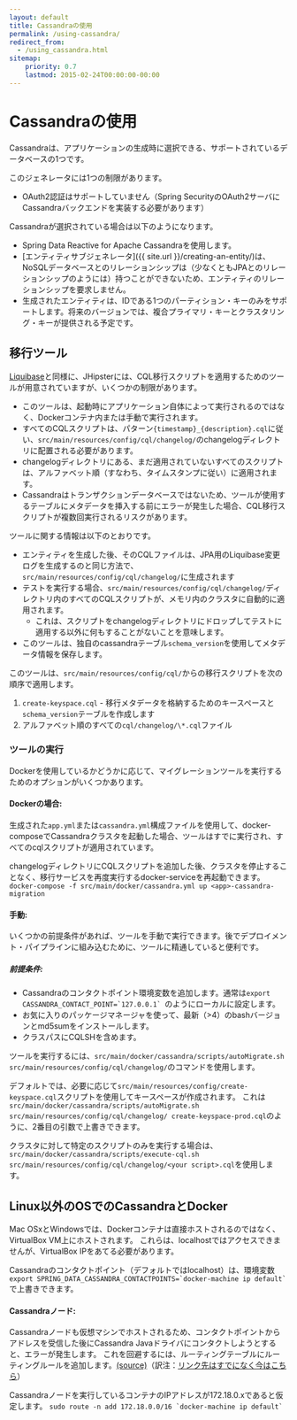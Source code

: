 ```yaml
---
layout: default
title: Cassandraの使用
permalink: /using-cassandra/
redirect_from:
  - /using_cassandra.html
sitemap:
    priority: 0.7
    lastmod: 2015-02-24T00:00:00-00:00
---
```


# <i class="fa fa-eye"></i> Cassandraの使用

Cassandraは、アプリケーションの生成時に選択できる、サポートされているデータベースの1つです。

このジェネレータには1つの制限があります。

*    OAuth2認証はサポートしていません（Spring SecurityのOAuth2サーバにCassandraバックエンドを実装する必要があります）

Cassandraが選択されている場合は以下のようになります。

*   Spring Data Reactive for Apache Cassandraを使用します。
*   [エンティティサブジェネレータ]({{ site.url }}/creating-an-entity/)は、NoSQLデータベースとのリレーションシップは（少なくともJPAとのリレーションシップのようには）持つことができないため、エンティティのリレーションシップを要求しません。
*   生成されたエンティティは、IDである1つのパーティション・キーのみをサポートします。将来のバージョンでは、複合プライマリ・キーとクラスタリング・キーが提供される予定です。

## 移行ツール

[Liquibase](http://www.liquibase.org/)と同様に、JHipsterには、CQL移行スクリプトを適用するためのツールが用意されていますが、いくつかの制限があります。

*   このツールは、起動時にアプリケーション自体によって実行されるのではなく、Dockerコンテナ内または手動で実行されます。
*   すべてのCQLスクリプトは、パターン`{timestamp}_{description}.cql`に従い、`src/main/resources/config/cql/changelog/`のchangelogディレクトリに配置される必要があります。
*   changelogディレクトリにある、まだ適用されていないすべてのスクリプトは、アルファベット順（すなわち、タイムスタンプに従い）に適用されます。
*   Cassandraはトランザクションデータベースではないため、ツールが使用するテーブルにメタデータを挿入する前にエラーが発生した場合、CQL移行スクリプトが複数回実行されるリスクがあります。

ツールに関する情報は以下のとおりです。

*   エンティティを生成した後、そのCQLファイルは、JPA用のLiquibase変更ログを生成するのと同じ方法で、`src/main/resources/config/cql/changelog/`に生成されます
*   テストを実行する場合、`src/main/resources/config/cql/changelog/`ディレクトリ内のすべてのCQLスクリプトが、メモリ内のクラスタに自動的に適用されます。
    *   これは、スクリプトをchangelogディレクトリにドロップしてテストに適用する以外に何もすることがないことを意味します。
*   このツールは、独自のcassandraテーブル`schema_version`を使用してメタデータ情報を保存します。

このツールは、`src/main/resources/config/cql/`からの移行スクリプトを次の順序で適用します。

1.  `create-keyspace.cql` - 移行メタデータを格納するためのキースペースと`schema_version`テーブルを作成します
2.  アルファベット順のすべての`cql/changelog/\*.cql`ファイル

### ツールの実行

Dockerを使用しているかどうかに応じて、マイグレーションツールを実行するためのオプションがいくつかあります。

#### Dockerの場合:

生成された`app.yml`または`cassandra.yml`構成ファイルを使用して、docker-composeでCassandraクラスタを起動した場合、ツールはすでに実行され、すべてのcqlスクリプトが適用されています。

changelogディレクトリにCQLスクリプトを追加した後、クラスタを停止することなく、移行サービスを再度実行するdocker-serviceを再起動できます。
`docker-compose -f src/main/docker/cassandra.yml up <app>-cassandra-migration`

#### 手動:

いくつかの前提条件があれば、ツールを手動で実行できます。後でデプロイメント・パイプラインに組み込むために、ツールに精通していると便利です。

##### 前提条件:

*   Cassandraのコンタクトポイント環境変数を追加します。通常は``export CASSANDRA_CONTACT_POINT=`127.0.0.1` ``のようにローカルに設定します。
*   お気に入りのパッケージマネージャを使って、最新（>4）のbashバージョンとmd5sumをインストールします。
*   クラスパスにCQLSHを含めます。

ツールを実行するには、`src/main/docker/cassandra/scripts/autoMigrate.sh src/main/resources/config/cql/changelog/`のコマンドを使用します。

デフォルトでは、必要に応じて`src/main/resources/config/create-keyspace.cql`スクリプトを使用してキースペースが作成されます。
これは`src/main/docker/cassandra/scripts/autoMigrate.sh src/main/resources/config/cql/changelog/ create-keyspace-prod.cql`のように、2番目の引数で上書きできます。

クラスタに対して特定のスクリプトのみを実行する場合は、`src/main/docker/cassandra/scripts/execute-cql.sh src/main/resources/config/cql/changelog/<your script>.cql`を使用します。

## Linux以外のOSでのCassandraとDocker

Mac OSxとWindowsでは、Dockerコンテナは直接ホストされるのではなく、VirtualBox VM上にホストされます。
これらは、localhostではアクセスできませんが、VirtualBox IPをあてる必要があります。

Cassandraのコンタクトポイント（デフォルトではlocalhost）は、環境変数 ``export SPRING_DATA_CASSANDRA_CONTACTPOINTS=`docker-machine ip default` `` で上書きできます。

#### Cassandraノード:

Cassandraノードも仮想マシンでホストされるため、コンタクトポイントからアドレスを受信した後にCassandra Javaドライバにコンタクトしようとすると、エラーが発生します。
これを回避するには、ルーティングテーブルにルーティングルールを追加します。[(source)](http://krasserm.github.io/2015/07/13/chaos-testing-with-docker-and-cassandra/#port-mapping)（訳注：[リンク先はすでになく今はこちら](https://rbmhtechnology.github.io/chaos-testing-with-docker-and-cassandra/#port-mapping)）

Cassandraノードを実行しているコンテナのIPアドレスが172.18.0.xであると仮定します。
``sudo route -n add 172.18.0.0/16 `docker-machine ip default` ``
